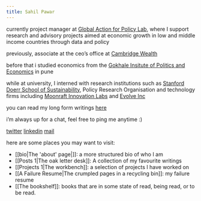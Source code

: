 ```yaml
---
title: Sahil Pawar
---
```

currently project manager at [Global Action for Policy Lab](https://cssh.northeastern.edu/gap/), where I support research and advisory projects aimed at economic growth in low and middle income countries through data and policy

previously, associate at the ceo’s office at [Cambridge Wealth](https://www.cambridgewealth.in/)

before that i studied economics from the [Gokhale Insitute of Politics and Economics](https://gipe.ac.in) in pune

while at university, I interned with research institutions such as [Stanford Doerr School of Sustainability](https://fuse.stanford.edu/), Policy Research Organisation and technology firms including [Moonraft Innovation Labs](https://moonraft.com/) and [Evolve Inc](https://evolveinc.io/)

you can read my long form writings [here](www.sahilpawar.substack.com)

i’m always up for a chat, feel free to ping me anytime :)

[twitter](x.com/1sahilpawar)   [linkedin](linkedin.com/in/1sahilpawar)   [mail](mailto:1sahilpawar@gmail.com)

here are some places you may want to visit:
- [[bio|The 'about' page|]]: a more structured bio of who I am
- [[Posts 1|The oak letter desk]]: A collection of my favourite writings
- [[Projects 1|The workbench]]: a selection of projects I have worked on
- [[A Failure Resume|The crumpled pages in a recycling bin]]: my failure resume
- [[The bookshelf]]: books that are in some state of read, being read, or to be read.






